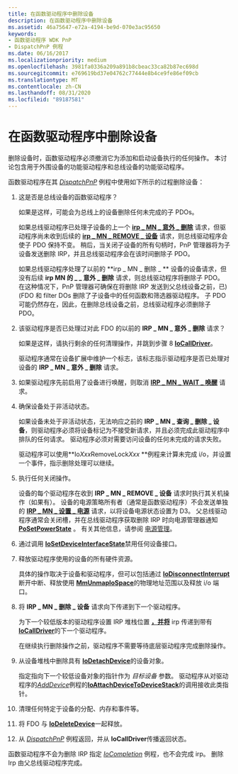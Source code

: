 ```yaml
---
title: 在函数驱动程序中删除设备
description: 在函数驱动程序中删除设备
ms.assetid: 46a75647-e72a-4194-be9d-070e3ac95650
keywords:
- 函数驱动程序 WDK PnP
- DispatchPnP 例程
ms.date: 06/16/2017
ms.localizationpriority: medium
ms.openlocfilehash: 3981fa0336a209a891b8cbeac33ca82b87ec698d
ms.sourcegitcommit: e769619bd37e04762c77444e8b4ce9fe86ef09cb
ms.translationtype: MT
ms.contentlocale: zh-CN
ms.lasthandoff: 08/31/2020
ms.locfileid: "89187581"
---
```

# <a name="removing-a-device-in-a-function-driver"></a>在函数驱动程序中删除设备





删除设备时，函数驱动程序必须撤消它为添加和启动设备执行的任何操作。 本讨论包含用于外围设备的功能驱动程序和总线设备的功能驱动程序。

函数驱动程序在其 [*DispatchPnP*](/windows-hardware/drivers/ddi/wdm/nc-wdm-driver_dispatch) 例程中使用如下所示的过程删除设备：

1. 这是否是总线设备的函数驱动程序？

   如果是这样，可能会为总线上的设备删除任何未完成的子 PDOs。

   如果总线驱动程序已处理子设备的上一个 [**irp \_ MN \_ 意外 \_ 删除**](./irp-mn-surprise-removal.md) 请求，但驱动程序尚未收到后续的 [**irp \_ MN \_ REMOVE \_ 设备**](./irp-mn-remove-device.md) 请求，则总线驱动程序会使子 PDO 保持不变。 稍后，当关闭子设备的所有句柄时，PnP 管理器将为子设备发送删除 IRP，并且总线驱动程序会在该时间删除子 PDO。

   如果总线驱动程序处理了以前的 **irp \_ MN \_ 删除 \_ ** 设备的设备请求，但没有后续 **irp MN 的 \_ \_ 意外 \_ 删除** 请求，则总线驱动程序将删除子 PDO。 在这种情况下，PnP 管理器可确保在将删除 IRP 发送到父总线设备之前，已)  (FDO 和 filter DOs 删除了子设备中的任何函数和筛选器驱动程序。 子 PDO 可能仍然存在，因此，在删除总线设备之前，总线驱动程序必须删除子 PDO。

2. 该驱动程序是否已处理过对此 FDO 的以前的 **IRP \_ MN \_ 意外 \_ 删除** 请求？

   如果是这样，请执行剩余的任何清理操作，并跳到步骤 8 [**IoCallDriver**](/windows-hardware/drivers/ddi/wdm/nf-wdm-iocalldriver)。

   驱动程序通常在设备扩展中维护一个标志，该标志指示驱动程序是否已处理对设备的 **IRP \_ MN \_ 意外 \_ 删除** 请求。

3. 如果驱动程序先前启用了设备进行唤醒，则取消 [**IRP \_ MN \_ WAIT \_ 唤醒**](./irp-mn-wait-wake.md) 请求。

4. 确保设备处于非活动状态。

   如果设备未处于非活动状态，无法响应之前的 **IRP \_ MN \_ 查询 \_ 删除 \_ 设备**，则驱动程序必须将设备标记为不接受新请求，并且必须完成此驱动程序中排队的任何请求。 驱动程序必须对需要访问设备的任何未完成的请求失败。

   驱动程序可以使用**Io*Xxx*RemoveLock<em>Xxx</em> **例程来计算未完成 i/o，并设置一个事件，指示删除处理可以继续。

5. 执行任何关闭操作。

   设备的每个驱动程序在收到 **IRP \_ MN \_ REMOVE \_ 设备** 请求时执行其关机操作（如果有）。 设备的电源策略所有者（通常是函数驱动程序）不会发送单独的 [**IRP \_ MN \_ 设置 \_ 电源**](./irp-mn-set-power.md) 请求，以将设备电源状态设置为 D3。 父总线驱动程序通常会关闭槽，并在总线驱动程序获取删除 IRP 时向电源管理器通知 [**PoSetPowerState**](/windows-hardware/drivers/ddi/ntifs/nf-ntifs-posetpowerstate) 。 有关其他信息，请参阅 [电源管理](./introduction-to-power-management.md)。

6. 通过调用 [**IoSetDeviceInterfaceState**](/windows-hardware/drivers/ddi/wdm/nf-wdm-iosetdeviceinterfacestate)禁用任何设备接口。

7. 释放驱动程序使用的设备的所有硬件资源。

   具体的操作取决于设备和驱动程序，但可以包括通过 [**IoDisconnectInterrupt**](/windows-hardware/drivers/ddi/wdm/nf-wdm-iodisconnectinterrupt)断开中断、释放使用 [**MmUnmapIoSpace**](/windows-hardware/drivers/ddi/wdm/nf-wdm-mmunmapiospace)的物理地址范围以及释放 i/o 端口。

8. 将 **IRP \_ MN \_ 删除 \_ 设备** 请求向下传递到下一个驱动程序。

   为下一个较低版本的驱动程序设置 IRP 堆栈位置 [**，并将**](./mm-bad-pointer.md) irp 传递到带有 [**IoCallDriver**](/windows-hardware/drivers/ddi/wdm/nf-wdm-iocalldriver)的下一个驱动程序。

   在继续执行删除操作之前，驱动程序不需要等待底层驱动程序完成删除操作。

9. 从设备堆栈中删除具有 [**IoDetachDevice**](/windows-hardware/drivers/ddi/wdm/nf-wdm-iodetachdevice)的设备对象。

   指定指向下一个较低设备对象的指针作为 *目标设备* 参数。 驱动程序从对驱动程序的[*AddDevice*](/windows-hardware/drivers/ddi/wdm/nc-wdm-driver_add_device)例程的[**IoAttachDeviceToDeviceStack**](/windows-hardware/drivers/ddi/wdm/nf-wdm-ioattachdevicetodevicestack)的调用接收此类指针。

10. 清理任何特定于设备的分配、内存和事件等。

11. 将 FDO 与 [**IoDeleteDevice**](/windows-hardware/drivers/ddi/wdm/nf-wdm-iodeletedevice)一起释放。

12. 从 [*DispatchPnP*](/windows-hardware/drivers/ddi/wdm/nc-wdm-driver_dispatch) 例程返回，并从 **IoCallDriver**传播返回状态。

函数驱动程序不会为删除 IRP 指定 [*IoCompletion*](/windows-hardware/drivers/ddi/wdm/nc-wdm-io_completion_routine) 例程，也不会完成 irp。 删除 Irp 由父总线驱动程序完成。

 


